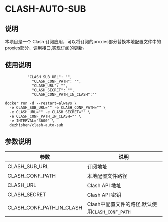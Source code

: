 # CLASH-AUTO-SUB
## 说明
本项目是一个 Clash 订阅应用，可以将订阅的proxies部分替换本地配置文件中的proxies部分，调用接口,实现订阅的更新。
## 使用说明
              "CLASH_SUB_URL": "",
                "CLASH_CONF_PATH": "",
                "CLASH_URL": "",
                "CLASH_SECRET": "",
                "CLASH_CONF_PATH_IN_CLASH":""
```
docker run -d --restart=always \
  -e CLASH_SUB_URL="" -e CLASH_CONF_PATH="" \
  -e CLASH_URL="" -e CLASH_SECRET="" \
  -e CLASH_CONF_PATH_IN_CLASH="" \
  -e INTERVAL="3600" \
  dezhishen/clash-auto-sub
```
## 参数说明
| 参数 | 说明 |
| --- | --- |
| CLASH_SUB_URL | 订阅地址 |
| CLASH_CONF_PATH | 本地配置文件路径 |
| CLASH_URL | Clash API 地址 |
| CLASH_SECRET | Clash API 密钥 |
| CLASH_CONF_PATH_IN_CLASH | Clash中配置文件的路径,默认使用`CLASH_CONF_PATH`|